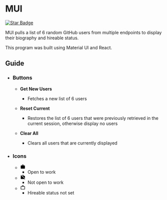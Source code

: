 # **MUI**

<a href="https://z-felixhan.github.io/react-github-users"><img src="https://img.shields.io/badge/Demo-GitHub%20Pages-blue?style=for-the-badge&logo=github" alt="Star Badge"/></a>

MUI pulls a list of 6 random GitHub users from multiple endpoints to display their biography and hireable status.

This program was built using Material UI and React.

## **Guide**

- ### Buttons

  - **Get New Users**

    - Fetches a new list of 6 users

  - **Reset Current**

    - Restores the list of 6 users that were previously retrieved in the current session, otherwise display no users

  - **Clear All**

    - Clears all users that are currently displayed

- ### Icons
  - <svg viewBox="0 0 24 24" aria-hidden="true" style="height: 1rem"><path d="M20 6h-4V4c0-1.11-.89-2-2-2h-4c-1.11 0-2 .89-2 2v2H4c-1.11 0-1.99.89-1.99 2L2 19c0 1.11.89 2 2 2h16c1.11 0 2-.89 2-2V8c0-1.11-.89-2-2-2zm-6 0h-4V4h4v2z"></path></svg>
    - Open to work
  - <svg viewBox="0 0 24 24" aria-hidden="true" style="height: 1rem"><path d="M23 21.74l-1.46-1.46L7.21 5.95 3.25 1.99 1.99 3.25l2.7 2.7h-.64c-1.11 0-1.99.89-1.99 2l-.01 11c0 1.11.89 2 2 2h15.64L21.74 23 23 21.74zM22 7.95c.05-1.11-.84-2-1.95-1.95h-4V3.95c0-1.11-.89-2-2-1.95h-4c-1.11-.05-2 .84-2 1.95v.32l13.95 14V7.95zM14.05 6H10V3.95h4.05V6z"></path></svg>
    - Not open to work
  - <svg viewBox="0 0 24 24" aria-hidden="true" style="height: 1rem"><path fill-rule="evenodd" d="M14 6V4h-4v2h4zM4 8v11h16V8H4zm16-2c1.11 0 2 .89 2 2v11c0 1.11-.89 2-2 2H4c-1.11 0-2-.89-2-2l.01-11c0-1.11.88-2 1.99-2h4V4c0-1.11.89-2 2-2h4c1.11 0 2 .89 2 2v2h4z"></path></svg>
    - Hireable status not set
